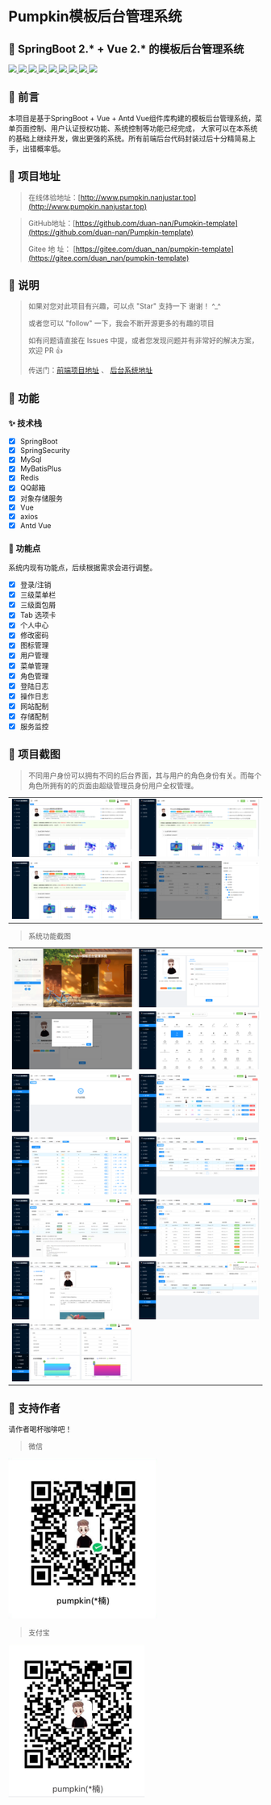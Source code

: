 # Pumpkin模板后台管理系统



## 🎉 SpringBoot 2.* + Vue 2.* 的模板后台管理系统


<a target="_blank" href="https://gitee.com/duan_nan/pumpkin-template">
    <img src="https://img.shields.io/badge/SpringBoot-2.5.5-brightgreen"/>
    <img src="https://img.shields.io/badge/SpringSecurity-%E6%9D%83%E9%99%90-brightgreen"/>
    <img src="https://img.shields.io/badge/Mysql-8.0.25-yellowgreen"/>
    <img src="https://img.shields.io/badge/MyBatisPlus-3.4.2-orange"/>
    <img src="https://img.shields.io/badge/spring--Redis-2.5.5-blue"/>
    <img src="https://img.shields.io/badge/vue-2.6.11-red"/>
    <img src="https://img.shields.io/badge/axios-0.24.0-green"/>
    <img src="https://img.shields.io/badge/vuex-3.4.0-yellow"/>
    <img src="https://img.shields.io/badge/Antd%20Vue-1.7.2-yellowgreen"/>
</a>

## 🎊 前言

本项目是基于SpringBoot + Vue + Antd Vue组件库构建的模板后台管理系统，菜单页面控制、用户认证授权功能、系统控制等功能已经完成，
大家可以在本系统的基础上继续开发，做出更强的系统。所有前端后台代码封装过后十分精简易上手，出错概率低。


## 🎀 项目地址

> 在线体验地址：[http://www.pumpkin.nanjustar.top](http://www.pumpkin.nanjustar.top)

> GitHub地址：[https://github.com/duan-nan/Pumpkin-template](https://github.com/duan-nan/Pumpkin-template)
> 
> Gitee 地 址： [https://gitee.com/duan_nan/pumpkin-template](https://gitee.com/duan_nan/pumpkin-template)


## 🎏 说明

>  如果对您对此项目有兴趣，可以点 "Star" 支持一下 谢谢！ ^_^
> 
>  或者您可以 "follow" 一下，我会不断开源更多的有趣的项目
> 
>  如有问题请直接在 Issues 中提，或者您发现问题并有非常好的解决方案，欢迎 PR 👍
> 
>  传送门：[前端项目地址](https://gitee.com/duan_nan/pumpkin-template/tree/master/pumpkin-template-backstage)  、 [后台系统地址](https://gitee.com/duan_nan/pumpkin-template/tree/master/pumpkin-temaplte-server)


## 🎈 功能
### ✨ 技术栈
-   [x] SpringBoot
-   [x] SpringSecurity
-   [x] MySql
-   [x] MyBatisPlus
-   [x] Redis
-   [x] QQ邮箱
-   [x] 对象存储服务
-   [x] Vue
-   [x] axios
-   [x] Antd Vue

### 🎷 功能点

系统内现有功能点，后续根据需求会进行调整。

-   [x] 登录/注销
-   [x] 三级菜单栏
-   [x] 三级面包屑
-   [x] Tab 选项卡
-   [x] 个人中心
-   [x] 修改密码
-   [x] 图标管理
-   [x] 用户管理
-   [x] 菜单管理
-   [x] 角色管理
-   [x] 登陆日志
-   [x] 操作日志
-   [x] 网站配制
-   [x] 存储配制
-   [x] 服务监控

## 💎 项目截图

> 不同用户身份可以拥有不同的后台界面，其与用户的角色身份有关。而每个角色所拥有的的页面由超级管理员身份用户全权管理。

<table>
    <tr>
        <td><img src="./picture/project_pic/super_admin_page.png"/></td>
        <td><img src="./picture/project_pic/admin.png"/></td>
    </tr>
    <tr>
        <td><img src="./picture/project_pic/user_page.png"/></td>
        <td><img src="./picture/project_pic/auth.png"/></td>
    </tr>
</table>

> 系统功能截图

<table>
    <tr>
        <td><img src="./picture/project_pic/page.png"/></td>
        <td><img src="./picture/project_pic/person_center.png"/></td>
    </tr>
    <tr>
        <td><img src="./picture/project_pic/update_password.png"/></td>
        <td><img src="./picture/project_pic/icon.png"/></td>
    </tr>
    <tr>
        <td><img src="./picture/project_pic/no_develop.png"/></td>
        <td><img src="./picture/project_pic/user_manage.png"/></td>
    </tr>
    <tr>
        <td><img src="./picture/project_pic/perm_auth.png"/></td>
        <td><img src="./picture/project_pic/role.png"/></td>
    </tr>
    <tr>
        <td><img src="./picture/project_pic/operate_log.png"/></td>
        <td><img src="./picture/project_pic/login_log.png"/></td>
    </tr>
    <tr>
        <td><img src="./picture/project_pic/website_config.png"/></td>
        <td><img src="./picture/project_pic/object_store.png"/></td>
    </tr>
    <tr>
        <td><img src="./picture/project_pic/system.png"/></td>
    </tr>
</table>

## 🔔 支持作者
请作者喝杯咖啡吧！

> 微信
> 
<img src="./picture/wechat.png" alt="微信收款码" style="width:295px">

> 支付宝
> 
<img src="./picture/alipay.png" alt="支付宝收款码" style="width:270px">
